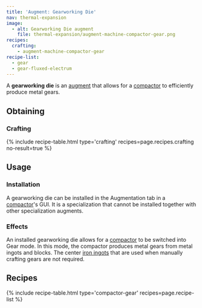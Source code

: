 ```yaml
---
title: 'Augment: Gearworking Die'
nav: thermal-expansion
image:
  - alt: Gearworking Die augment
    file: thermal-expansion/augment-machine-compactor-gear.png
recipes:
  crafting:
    - augment-machine-compactor-gear
recipe-list:
  - gear
  - gear-fluxed-electrum
---
```


A **gearworking die** is an [augment](/docs/augments/) that allows for a
[compactor](/docs/compactor/) to efficiently produce metal gears.


Obtaining
---------

### Crafting
{% include recipe-table.html type='crafting' recipes=page.recipes.crafting no-result=true %}


Usage
-----

### Installation
A gearworking die can be installed in the Augmentation tab in a
[compactor](/docs/compactor/)'s GUI. It is a specialization that cannot be
installed together with other specialization augments.

### Effects
An installed gearworking die allows for a [compactor](/docs/compactor/) to be
switched into Gear mode. In this mode, the compactor produces metal gears from
metal ingots and blocks. The center [iron
ingots](https://minecraft.gamepedia.com/Iron_Ingot) that are used when manually
crafting gears are not required.


Recipes
-------

{% include recipe-table.html type='compactor-gear' recipes=page.recipe-list %}
